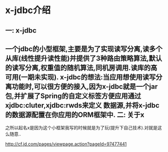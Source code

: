 x-jdbc介绍
===
一: x-jdbc
---
  一个jdbc的小型框架,主要是为了实现读写分离,读多个从库(线性提升读性能)并提供了3种路由策略算法,默认的读写分离,权重值的随机算法,同机房调用.读库的高可用(一期未实现).
  x-jdbc的想法:当应用想使用读写分离功能时,可以很方便的接入,因为x-jdbc就是一个jar包,并扩展了Spring的自定义标签方便应用通过xjdbc:cluter,xjdbc:rwds来定义
              数据源,并将x-jdbc的数据源配置在你应用的ORM框架中.
二: 关于x
---
   之所以起名x是因为这个小框架我写的时候就是为了玩(提升下自己技术).对就是这么随意..

   http://cf.jd.com/pages/viewpage.action?pageId=97477441





    